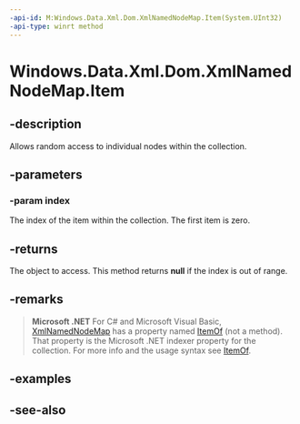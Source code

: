 ```yaml
---
-api-id: M:Windows.Data.Xml.Dom.XmlNamedNodeMap.Item(System.UInt32)
-api-type: winrt method
---
```


<!-- Method syntax
public Windows.Data.Xml.Dom.IXmlNode Item(System.UInt32 index)
-->

# Windows.Data.Xml.Dom.XmlNamedNodeMap.Item

## -description
Allows random access to individual nodes within the collection.

## -parameters
### -param index
The index of the item within the collection. The first item is zero.

## -returns
The object to access. This method returns **null** if the index is out of range.

## -remarks
> **Microsoft .NET**
> For C# and Microsoft Visual Basic, [XmlNamedNodeMap](xmlnamednodemap.md) has a property named [ItemOf](/dotnet/api/system.xml.xmlattributecollection.itemof) (not a method). That property is the Microsoft .NET indexer property for the collection. For more info and the usage syntax see [ItemOf](/dotnet/api/system.xml.xmlattributecollection.itemof).

## -examples

## -see-also
